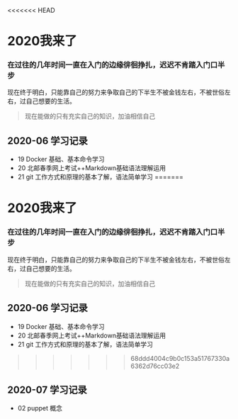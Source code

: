 <<<<<<< HEAD
# 2020我来了
### 在过往的几年时间一直在入门的边缘徘徊挣扎，迟迟不肯踏入门口半步
现在终于明白，只能靠自己的努力来争取自己的下半生不被金钱左右，不被世俗左右，过自己想要的生活。

> 现在能做的只有充实自己的知识，加油相信自己

## 2020-06 学习记录
- 19 Docker 基础、基本命令学习
- 20 北邮春季网上考试++Markdown基础语法理解运用
- 21 git 工作方式和原理的基本了解，语法简单学习
=======
# 2020我来了 
### 在过往的几年时间一直在入门的边缘徘徊挣扎，迟迟不肯踏入门口半步
现在终于明白，只能靠自己的努力来争取自己的下半生不被金钱左右，不被世俗左右，过自己想要的生活。

> 现在能做的只有充实自己的知识，加油相信自己

## 2020-06 学习记录
- 19 Docker 基础、基本命令学习
- 20 北邮春季网上考试++Markdown基础语法理解运用
- 21 git 工作方式和原理的基本了解，语法简单学习
>>>>>>> 68ddd4004c9b0c153a51767330a6362d76cc03e2

## 2020-07 学习记录
- 02 puppet 概念 
